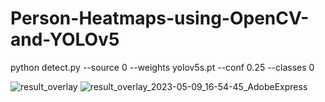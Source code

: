 # Person-Heatmaps-using-OpenCV-and-YOLOv5
python detect.py --source 0 --weights yolov5s.pt --conf 0.25 --classes 0


![result_overlay](https://github.com/Foke37/Person-Heatmaps-using-OpenCV-and-YOLOv5/assets/97873271/eba12f1e-ef01-4996-a3a9-2e4d8cf46fbd)
![result_overlay_2023-05-09_16-54-45_AdobeExpress](https://github.com/Foke37/Person-Heatmaps-using-OpenCV-and-YOLOv5/assets/97873271/263694d0-f8e3-4ffc-abcf-13f146c8d33e)
